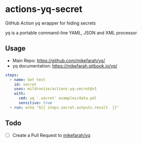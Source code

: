 # actions-yq-secret
GitHub Action yq wrapper for hiding secrets

yq is a portable command-line YAML, JSON and XML processor

## Usage 
- Main Repo: https://github.com/mikefarah/yq/
- yq documentation: https://mikefarah.gitbook.io/yq/

```yml
steps:
  - name: Get test
    id: secret
    uses: mildronize/actions-yq-secret@v1
    with:
      cmd: yq '.secret' examples/data.yml
      sensitive: true
  - run: echo "${{ steps.secret.outputs.result  }}"
```

## Todo

- [ ] Create a Pull Request to [mikefarah/yq](https://github.com/mikefarah/yq/)